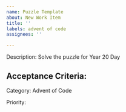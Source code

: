 ```yaml
---
name: Puzzle Template
about: New Work Item
title: ''
labels: advent of code
assignees: ''

---
```


Description: Solve the puzzle for Year 20 Day 

Acceptance Criteria:
 - 

Category: Advent of Code

Priority:

